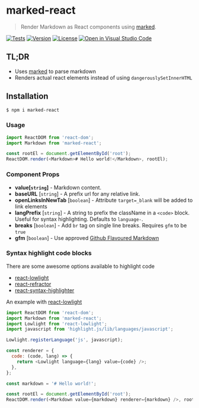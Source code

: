 # marked-react

> Render Markdown as React components using [marked].

[![Tests](https://github.com/sibiraj-s/marked-react/actions/workflows/tests.yml/badge.svg)](https://github.com/sibiraj-s/marked-react/actions/workflows/tests.yml)
[![Version](https://badgen.net/npm/v/marked-react)](https://npmjs.com/marked-react)
[![License](https://badgen.net/npm/license/marked-react)](https://github.com/sibiraj-s/marked-react/blob/master/LICENSE)
[![Open in Visual Studio Code](https://open.vscode.dev/badges/open-in-vscode.svg)](https://open.vscode.dev/sibiraj-s/marked-react)

## TL;DR

- Uses [marked](https://marked.js.org/) to parse markdown
- Renders actual react elements instead of using `dangerouslySetInnerHTML`

## Installation

```bash
$ npm i marked-react
```

### Usage

```js
import ReactDOM from 'react-dom';
import Markdown from 'marked-react';

const rootEl = document.getElementById('root');
ReactDOM.render(<Markdown># Hello world!</Markdown>, rootEl);
```

### Component Props

- **value[`string`]** - Markdown content.
- **baseURL** [`string`] - A prefix url for any relative link.
- **openLinksInNewTab** [`boolean`] - Attribute `target=_blank` will be added to link elements
- **langPrefix** [`string`] - A string to prefix the className in a `<code>` block. Useful for syntax highlighting. Defaults to `language-`.
- **breaks** [`boolean`] - Add `br` tag on single line breaks. Requires `gfm` to be `true`
- **gfm** [`boolean`] - Use approved [Github Flavoured Markdown](https://github.github.com/gfm/)

### Syntax highlight code blocks

There are some awesome options available to highlight code

- [react-lowlight]
- [react-refractor]
- [react-syntax-highlighter]

An example with [react-lowlight]

```js
import ReactDOM from 'react-dom';
import Markdown from 'marked-react';
import Lowlight from 'react-lowlight';
import javascript from 'highlight.js/lib/languages/javascript';

Lowlight.registerLanguage('js', javascript);

const renderer = {
  code: (code, lang) => {
    return <Lowlight language={lang} value={code} />;
  },
};

const markdown = '# Hello world!';

const rootEl = document.getElementById('root');
ReactDOM.render(<Markdown value={markdown} renderer={markdown} />, rootEl);
```

[marked]: https://marked.js.org/
[react-lowlight]: https://github.com/rexxars/react-lowlight
[react-refractor]: https://github.com/rexxars/react-refractor
[react-syntax-highlighter]: https://github.com/react-syntax-highlighter/react-syntax-highlighter
